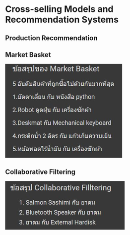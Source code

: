 # Cross-selling Models and Recommendation Systems

## Production Recommendation
## Market Basket
![Market Basket](./Market_Basket.jpg)

## Collaborative Filtering
![Collaborative Filtering](./Collaborative_Filtering.jpg)
